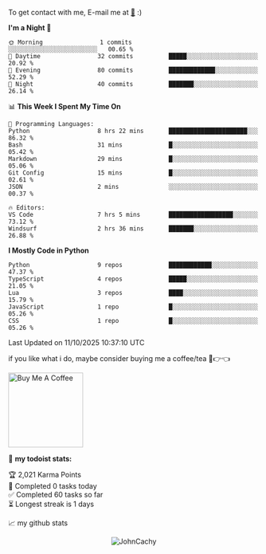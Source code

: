 To get contact with me, E-mail me at [📧](mailto:johncachy@amiverse.uk) :)


<!--START_SECTION:waka-->
**I'm a Night 🦉** 

```text
🌞 Morning                1 commits           ░░░░░░░░░░░░░░░░░░░░░░░░░   00.65 % 
🌆 Daytime                32 commits          █████░░░░░░░░░░░░░░░░░░░░   20.92 % 
🌃 Evening                80 commits          █████████████░░░░░░░░░░░░   52.29 % 
🌙 Night                  40 commits          ███████░░░░░░░░░░░░░░░░░░   26.14 % 
```


📊 **This Week I Spent My Time On** 

```text
💬 Programming Languages: 
Python                   8 hrs 22 mins       ██████████████████████░░░   86.32 % 
Bash                     31 mins             █░░░░░░░░░░░░░░░░░░░░░░░░   05.42 % 
Markdown                 29 mins             █░░░░░░░░░░░░░░░░░░░░░░░░   05.06 % 
Git Config               15 mins             █░░░░░░░░░░░░░░░░░░░░░░░░   02.61 % 
JSON                     2 mins              ░░░░░░░░░░░░░░░░░░░░░░░░░   00.37 % 

🔥 Editors: 
VS Code                  7 hrs 5 mins        ██████████████████░░░░░░░   73.12 % 
Windsurf                 2 hrs 36 mins       ███████░░░░░░░░░░░░░░░░░░   26.88 % 
```

**I Mostly Code in Python** 

```text
Python                   9 repos             ████████████░░░░░░░░░░░░░   47.37 % 
TypeScript               4 repos             █████░░░░░░░░░░░░░░░░░░░░   21.05 % 
Lua                      3 repos             ████░░░░░░░░░░░░░░░░░░░░░   15.79 % 
JavaScript               1 repo              █░░░░░░░░░░░░░░░░░░░░░░░░   05.26 % 
CSS                      1 repo              █░░░░░░░░░░░░░░░░░░░░░░░░   05.26 % 
```




 Last Updated on 11/10/2025 10:37:10 UTC
<!--END_SECTION:waka-->

if you like what i do, maybe consider buying me a coffee/tea 🥺👉👈

<a href="https://buymeacoffee.com/johncachy" target="_blank"><img src="https://cdn.buymeacoffee.com/buttons/v2/default-red.png" alt="Buy Me A Coffee" width="150" ></a>

🚧 **my todoist stats:**

<!-- TODO-IST:START -->
🏆  2,021 Karma Points           
🌸  Completed 0 tasks today           
✅  Completed 60 tasks so far           
⏳  Longest streak is 1 days
<!-- TODO-IST:END -->

📈 my github stats

<p align="center"> <img src="https://github-readme-stats.vercel.app/api?username=chinshunyu&show_icons=true&theme=gotham" alt="JohnCachy" />




